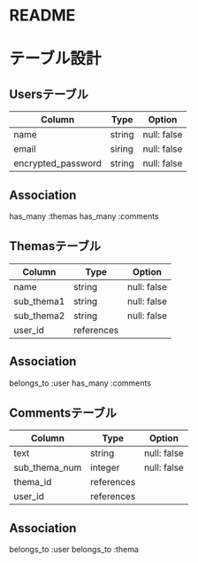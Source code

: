 # README

# テーブル設計

## Usersテーブル

| Column             | Type   | Option      | 
| ------------------ | ------ | ----------- | 
| name               | string | null: false | 
| email              | siring | null: false | 
| encrypted_password | string | null: false | 

## Association
has_many :themas
has_many :comments

## Themasテーブル

| Column     | Type       | Option      | 
| ---------- | ---------- | ----------- | 
| name       | string     | null: false | 
| sub_thema1 | string     | null: false | 
| sub_thema2 | string     | null: false | 
| user_id    | references |             | 

## Association
belongs_to :user
has_many :comments

## Commentsテーブル

| Column        | Type       | Option      | 
| ------------- | ---------- | ----------- | 
| text          | string     | null: false | 
| sub_thema_num | integer    | null: false | 
| thema_id      | references |             | 
| user_id       | references |             | 

## Association
belongs_to :user
belongs_to :thema
